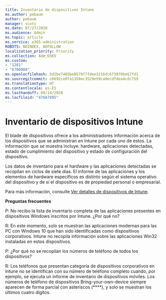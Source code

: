 ```yaml
---
title: Inventario de dispositivos Intune
ms.author: pebaum
author: pebaum
manager: scotv
ms.date: 07/27/2020
ms.audience: Admin
ms.topic: article
ms.service: o365-administration
ROBOTS: NOINDEX, NOFOLLOW
localization_priority: Priority
ms.collection: Adm_O365
ms.custom:
- "1281"
- "6700008"
ms.openlocfilehash: 5d2be7485be8578f7fdee3216dc6f3970be67fd1
ms.sourcegitcommit: c6692ce0fa1358ec3529e59ca0ecdfdea4cdc759
ms.translationtype: HT
ms.contentlocale: es-ES
ms.lasthandoff: 09/14/2020
ms.locfileid: "47667895"
---
```

# <a name="intune-device-inventory"></a>Inventario de dispositivos Intune

El blade de dispositivos ofrece a los administradores información acerca de los dispositivos que se administran en Intune por cada uno de estos. La información que se muestra incluye: hardware, aplicaciones detectadas, estado de cumplimiento del dispositivo y estado de configuración del dispositivo.

Los datos de inventario para el hardware y las aplicaciones detectadas se recopilan en ciclos de siete días. El informe de las aplicaciones y los elementos de hardware específicos es distinto según el sistema operativo del dispositivo y de si el dispositivo es de propiedad personal o empresarial.

Para más información, consulte [Ver detalles de dispositivos de Intune](https://docs.microsoft.com/intune/device-inventory).

**Preguntas frecuentes**

P: No recibo la lista de inventario completa de las aplicaciones presentes en dispositivos Windows inscritos por Intune. ¿Por qué no?

R: En este momento, solo se muestran las aplicaciones modernas para las PC con Windows 10 que han sido identificadas como dispositivos corporativos. Intune no recopila información sobre las aplicaciones Win32 instaladas en estos dispositivos.

P: ¿Por qué no se recopilan los números de teléfono de todos los dispositivos?

R: Los teléfonos que presentan categoría de dispositivos corporativos en Intune no se identifican con su número de teléfono completo cuando, por ejemplo, se ejecuta un informe de inventario de dispositivos móviles. Los números de teléfono de dispositivos Bring-your-own-device siempre aparecen de forma parcial con asteriscos (****), y solo se muestran los últimos cuatro dígitos.